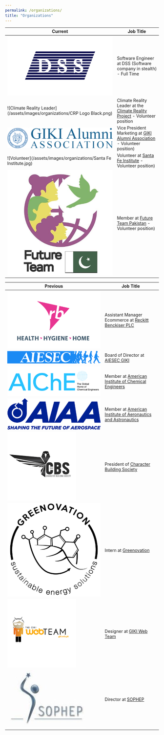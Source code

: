 ```yaml
---
permalink: /organizations/
title: "Organizations"
---
```


| Current                                                                            | Job Title                                                                  |                                                                                                                                                                            
|------------------------------------------------------------------------------------|----------------------------------------------------------------------------|
| ![DSS Software Engineer](/assets/images/organizations/DSS-Software.jpg)| Software Engineer at DSS (Software company in stealth) - Full Time |
| ![Climate Reality Leader](/assets/images/organizations/CRP Logo Black.png) | Climate Reality Leader at the [Climate Reality Project](https://www.climaterealityproject.org/) - Volunteer position |
| ![Vice President Marketing](/assets/images/organizations/VP-Marketing-GIKIAA.PNG) | Vice President Marketing at [GIKI Alumni Association](https://gikialumni.org/) - Volunteer position) |
| ![Volunteer](/assets/images/organizations/Santa Fe Institute.jpg) | Volunteer at [Santa Fe Institute](https://www.santafe.edu/) - Volunteer position) |
| ![Member](/assets/images/organizations/Future-Team-PK-Logo.jpg) | Member at [Future Team Pakistan](https://www.facebook.com/FutureTeamPakistan) - Volunteer position) |
  
  
  
  
| Previous                                                                           | Job Title                                                                  |                                                                                                                                                                            
|------------------------------------------------------------------------------------|----------------------------------------------------------------------------|
| ![RB](/assets/images/organizations/RB.jpg)| Assistant Manager Ecommerce at [Reckitt Benckiser PLC](https://www.rb.com/about-us/rb-pakistan/) |
| ![AIESEC](/assets/images/organizations/AIESEC-Logo.png)| Board of Director at [AIESEC GIKI](https://aiesec.org/) |
| ![AIChE](/assets/images/organizations/AIChE-Logo.jpg) | Member at [American Institute of Chemical Engineers](https://www.aiche.org/)|
| ![AIAA](/assets/images/organizations/AIAA-Logo.jpg) | Member at [American Institute of Aeronautics and Astronautics](https://www.aiaa.org/) |
| ![Character Building Society](/assets/images/organizations/CBS-Logo.png) | President of [Character Building Society](https://www.facebook.com/cbsGIKI/)|
| ![Greenovation](/assets/images/organizations/Greenovation-logo.png) | Intern at [Greenovation](https://greenovation.pk/) |
| ![WebTeam](/assets/images/organizations/GIKI-Webteam-Logo.png) | Designer at [GIKI Web Team](https://www.giki.edu.pk/WebTeam/AboutWebTeam/) |
| ![SOPHEP](/assets/images/organizations/SOPHEP-Logo.jpg) | Director at [SOPHEP](https://www.facebook.com/sophep.gik) |
